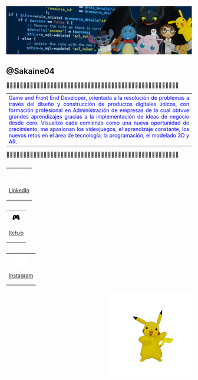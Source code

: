 <img src="portadaLiked.png" style="width:1000px;">

<h2>@Sakaine04</h2>

🔹🔹🔹🔹🔹🔹🔹🔹🔹🔹🔹🔹🔹🔹🔹🔹🔹🔹🔹🔹🔹🔹🔹🔹🔹🔹🔹🔹🔹🔹🔹🔹🔹🔹🔹🔹🔹🔹🔹🔹🔹🔹🔹🔹🔹🔹🔹🔹🔹🔹🔹

<table><tr><td style="color:blue" align="justify">
Game and Front End Developer, orientada a la resolución de problemas a través del diseño y construcción de productos digitales únicos, con formación profesional en Administración de empresas de la cual obtuve grandes aprendizajes gracias a la implementación de ideas de negocio desde cero. Visualizo cada comienzo como una nueva oportunidad de crecimiento, me apasionan los videojuegos, el aprendizaje constante, los nuevos retos en el área de tecnología, la programación, el modelado 3D y AR.
</td></tr></table >

🔹🔹🔹🔹🔹🔹🔹🔹🔹🔹🔹🔹🔹🔹🔹🔹🔹🔹🔹🔹🔹🔹🔹🔹🔹🔹🔹🔹🔹🔹🔹🔹🔹🔹🔹🔹🔹🔹🔹🔹🔹🔹🔹🔹🔹🔹🔹🔹🔹🔹🔹

<table align="left" style="width:300px;"><tr><td style="color:blue" align="center">
  <a href="https://www.linkedin.com/in/natalia-gonzalez-lizarazo/"><img src="icons-git/link.png" style="height:32px;">
    <p>LinkedIn</p>
  </a>
</td></tr></table >

<table align="left" style="width:300px"><tr><td style="color:blue" align="center">
  <a href="https://sakaine04.itch.io/">
    <img src="icons-git/game-control.png" style="height:32px;">
    <p> Itch.io </p>
  </a>
</td></tr></table >

<table align="left" style="width:300px" ><tr><td style="color:blue" align="center">
  <a href="https://www.instagram.com/sakaine04/"><img src="icons-git/instagram.png" style="height:32px;">  
    <p>Instagram</p>
  </a>
</td></tr></table >

<img align="right" src="pikachu.gif" style="height:230px;">


<!--
**Nataliasita/nataliasita** is a ✨ _special_ ✨ repository because its `README.md` (this file) appears on your GitHub profile.

Here are some ideas to get you started:

- 🔭 I’m currently working on ...
- 🌱 I’m currently learning ...
- 👯 I’m looking to collaborate on ...
- 🤔 I’m looking for help with ...
- 💬 Ask me about ...
- 📫 How to reach me: ...
- 😄 Pronouns: ...
- ⚡ Fun fact: ...
-->

